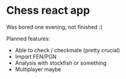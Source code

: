 # Chess react app

Was bored one evening, not finished :)

Planned features:

- Able to check / checkmate (pretty crucial)
- Import FEN/PGN
- Analysis with stockfish or something
- Multiplayer maybe
